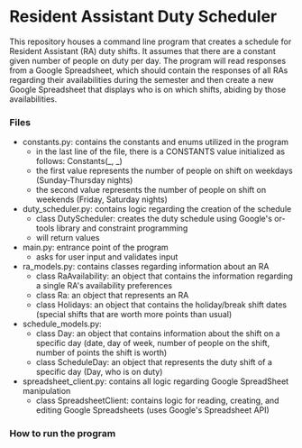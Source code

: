# Resident Assistant Duty Scheduler
This repository houses a command line program that creates a schedule for Resident Assistant (RA) duty shifts. It assumes that there are a constant given number of people on duty per day. 
The program will read responses from a Google Spreadsheet, which should contain the responses of all RAs regarding their availabilities during the semester and then 
create a new Google Spreadsheet that displays who is on which shifts, abiding by those availabilities.

### Files
- constants.py: contains the constants and enums utilized in the program
  - in the last line of the file, there is a CONSTANTS value initialized as follows: Constants(_, _)
  - the first value represents the number of people on shift on weekdays (Sunday-Thursday nights)
  - the second value represents the number of people on shift on weekends (Friday, Saturday nights)
- duty_scheduler.py: contains logic regarding the creation of the schedule
  - class DutyScheduler: creates the duty schedule using Google's or-tools library and constraint programming
  - will return values
- main.py: entrance point of the program
  - asks for user input and validates input
- ra_models.py: contains classes regarding information about an RA
  - class RaAvailability: an object that contains the information regarding a single RA's availability preferences
  - class Ra: an object that represents an RA
  - class Holidays: an object that contains the holiday/break shift dates (special shifts that are worth more points than usual)
- schedule_models.py:
  - class Day: an object that contains information about the shift on a specific day (date, day of week, number of people on the shift, number of points the shift is worth)
  - class ScheduleDay: an object that represents the duty shift of a specific day (Day, who is on duty)
- spreadsheet_client.py: contains all logic regarding Google SpreadSheet manipulation
  - class SpreadsheetClient: contains logic for reading, creating, and editing Google Spreadsheets (uses Google's Spreadsheet API)

### How to run the program

      
